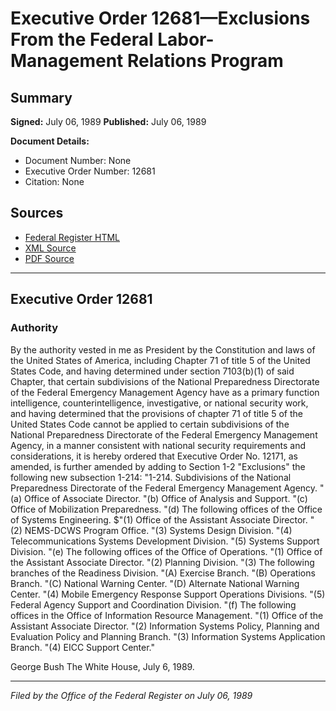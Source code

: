 # Executive Order 12681—Exclusions From the Federal Labor-Management Relations Program

## Summary

**Signed:** July 06, 1989
**Published:** July 06, 1989

**Document Details:**
- Document Number: None
- Executive Order Number: 12681
- Citation: None

## Sources
- [Federal Register HTML](https://www.presidency.ucsb.edu/documents/executive-order-12681-exclusions-from-the-federal-labor-management-relations-program)
- [XML Source](None)
- [PDF Source](None)

---

## Executive Order 12681

### Authority

By the authority vested in me as President by the Constitution and laws of the United States of America, including Chapter 71 of title 5 of the United States Code, and having determined under section 7103(b)(1) of said Chapter, that certain subdivisions of the National Preparedness Directorate of the Federal Emergency Management Agency have as a primary function intelligence, counterintelligence, investigative, or national security work, and having determined that the provisions of chapter 71 of title 5 of the United States Code cannot be applied to certain subdivisions of the National Preparedness Directorate of the Federal Emergency Management Agency, in a manner consistent with national security requirements and considerations, it is hereby ordered that Executive Order No. 12171, as amended, is further amended by adding to Section 1-2 "Exclusions" the following new subsection 1-214:
"1-214. Subdivisions of the National Preparedness Directorate of the Federal Emergency Management Agency.
"(a) Office of Associate Director.
"(b) Office of Analysis and Support.
"(c) Office of Mobilization Preparedness.
"(d) The following offices of the Office of Systems Engineering. $"(1) Office of the Assistant Associate Director.
"(2) NEMS-DCWS Program Office.
"(3) Systems Design Division.
"(4) Telecommunications Systems Development Division.
"(5) Systems Support Division.
"(e) The following offices of the Office of Operations.
"(1) Office of the Assistant Associate Director.
"(2) Planning Division.
"(3) The following branches of the Readiness Division.
"(A) Exercise Branch.
"(B) Operations Branch.
"(C) National Warning Center.
"(D) Alternate National Warning Center.
"(4) Mobile Emergency Response Support Operations Divisions.
"(5) Federal Agency Support and Coordination Division.
"(f) The following offices in the Office of Information Resource Management.
"(1) Office of the Assistant Associate Director.
"(2) Information Systems Policy, Planning and Evaluation Policy and Planning Branch.
"(3) Information Systems Application Branch.
"(4) EICC Support Center."

George Bush
The White House,
July 6, 1989.

---

*Filed by the Office of the Federal Register on July 06, 1989*
